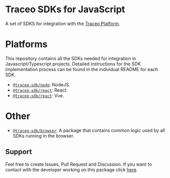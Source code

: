 # Traceo SDKs for JavaScript

A set of SDKS for integration with the [Traceo Platform](https://github.com/traceo-dev/traceo).

# Platforms
This repository contains all the SDKs needed for integration in Javascript/Typescript projects. Detailed instructions for the SDK implementation process can be found in the individual README for each SDK.

- [`@traceo-sdk/node`](https://github.com/traceo-dev/traceo-sdk/tree/develop/packages/node): NodeJS.
- [`@traceo-sdk/react`](https://github.com/traceo-dev/traceo-sdk/tree/develop/packages/react): React.
- [`@traceo-sdk/react`](https://github.com/traceo-dev/traceo-sdk/tree/develop/packages/vue): Vue.

# Other
- [`@traceo-sdk/browser`](https://github.com/traceo/traceo-sdk/tree/develop/packages/browser): A package that contains common logic used by all SDKs running in the browser.

## Support
Feel free to create Issues, Pull Request and Discussion. If you want to contact with the developer working on this package click [here](mailto:piotr.szewczyk.software@gmail.com).
